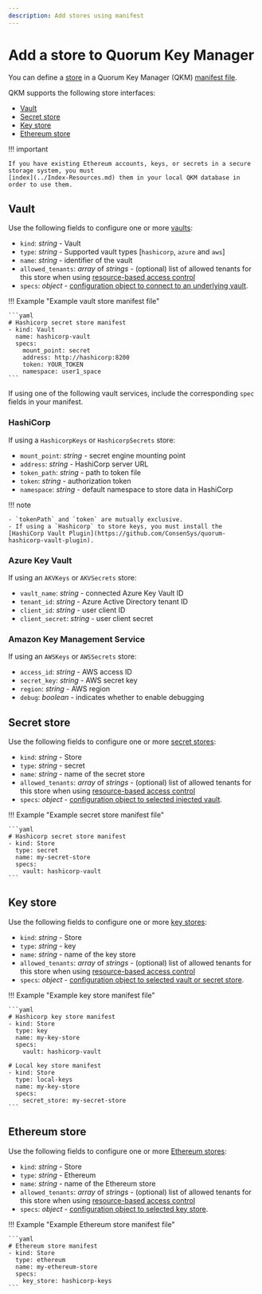 ```yaml
---
description: Add stores using manifest
---
```


# Add a store to Quorum Key Manager

You can define a [store](../../Concepts/Stores.md) in a Quorum Key Manager (QKM) [manifest file](Overview.md).

QKM supports the following store interfaces:

- [Vault](#vault)
- [Secret store](#secret-store)
- [Key store](#key-store)
- [Ethereum store](#ethereum-store)

!!! important

    If you have existing Ethereum accounts, keys, or secrets in a secure storage system, you must
    [index](../Index-Resources.md) them in your local QKM database in order to use them.

## Vault

Use the following fields to configure one or more [vaults](../../Concepts/Stores.md#vault):

- `kind`: *string* - Vault
- `type`: *string* - Supported vault types [`hashicorp`, `azure` and `aws`]
- `name`: *string* - identifier of the vault
- `allowed_tenants`: *array* of *strings* - (optional) list of allowed tenants for this store when using
  [resource-based access control](../../Concepts/Authorization.md#resource-based-access-control)
- `specs`: *object* - [configuration object to connect to an underlying vault](#vault-configuration).

!!! Example "Example vault store manifest file"

    ```yaml
    # Hashicorp secret store manifest
    - kind: Vault
      name: hashicorp-vault
      specs:
        mount_point: secret
        address: http://hashicorp:8200
        token: YOUR_TOKEN
        namespace: user1_space
    ```

If using one of the following vault services, include the corresponding `spec` fields in your manifest.

### HashiCorp

If using a `HashicorpKeys` or `HashicorpSecrets` store:

- `mount_point`: *string* - secret engine mounting point
- `address`: *string* - HashiCorp server URL
- `token_path`: *string* - path to token file
- `token`: *string* - authorization token
- `namespace`: *string* - default namespace to store data in HashiCorp

!!! note

    - `tokenPath` and `token` are mutually exclusive.
    - If using a `Hashicorp` to store keys, you must install the [HashiCorp Vault Plugin](https://github.com/ConsenSys/quorum-hashicorp-vault-plugin).

### Azure Key Vault

If using an `AKVKeys` or `AKVSecrets` store:

- `vault_name`: *string* - connected Azure Key Vault ID
- `tenant_id`: *string* - Azure Active Directory tenant ID
- `client_id`: *string* - user client ID
- `client_secret`: *string* - user client secret

### Amazon Key Management Service

If using an `AWSKeys` or `AWSSecrets` store:

- `access_id`: *string* - AWS access ID
- `secret_key`: *string* - AWS secret key
- `region`: *string* - AWS region
- `debug`: *boolean* - indicates whether to enable debugging

## Secret store

Use the following fields to configure one or more [secret stores](../../Concepts/Stores.md#secret-store):

- `kind`: *string* - Store
- `type`: *string* - secret
- `name`: *string* - name of the secret store
- `allowed_tenants`: *array* of *strings* - (optional) list of allowed tenants for this store when using
  [resource-based access control](../../Concepts/Authorization.md#resource-based-access-control)
- `specs`: *object* - [configuration object to selected injected vault](#vault-configuration).

!!! Example "Example secret store manifest file"

    ```yaml
    # Hashicorp secret store manifest
    - kind: Store
      type: secret
      name: my-secret-store
      specs:
        vault: hashicorp-vault
    ```

## Key store

Use the following fields to configure one or more [key stores](../../Concepts/Stores.md#key-store):

- `kind`: *string* - Store
- `type`: *string* - key
- `name`: *string* - name of the key store
- `allowed_tenants`: *array* of *strings* - (optional) list of allowed tenants for this store when using
  [resource-based access control](../../Concepts/Authorization.md#resource-based-access-control)
- `specs`: *object* - [configuration object to selected vault or secret store](#vault-configuration).

!!! Example "Example key store manifest file"

    ```yaml
    # Hashicorp key store manifest
    - kind: Store
      type: key
      name: my-key-store
      specs:
        vault: hashicorp-vault

    # Local key store manifest
    - kind: Store
      type: local-keys
      name: my-key-store
      specs:
        secret_store: my-secret-store
    ```

## Ethereum store

Use the following fields to configure one or more [Ethereum stores](../../Concepts/Stores.md#ethereum-store):

- `kind`: *string* - Store
- `type`: *string* - Ethereum
- `name`: *string* - name of the Ethereum store
- `allowed_tenants`: *array* of *strings* - (optional) list of allowed tenants for this store when using
  [resource-based access control](../../Concepts/Authorization.md#resource-based-access-control)
- `specs`: *object* - [configuration object to selected key store](#vault-configuration).

!!! Example "Example Ethereum store manifest file"

    ```yaml
    # Ethereum store manifest
    - kind: Store
      type: ethereum
      name: my-ethereum-store
      specs:
        key_store: hashicorp-keys
    ```
